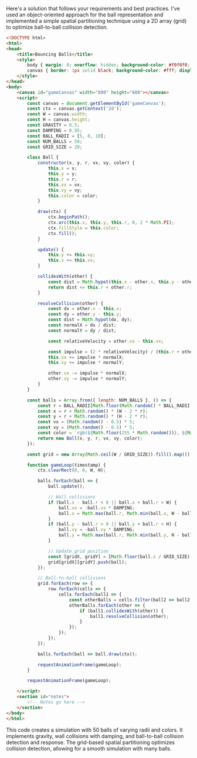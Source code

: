 Here's a solution that follows your requirements and best practices. I've used an object-oriented approach for the ball representation and implemented a simple spatial partitioning technique using a 2D array (grid) to optimize ball-to-ball collision detection.

```html
<!DOCTYPE html>
<html>
<head>
    <title>Bouncing Balls</title>
    <style>
        body { margin: 0; overflow: hidden; background-color: #f0f0f0; }
        canvas { border: 1px solid black; background-color: #fff; display: block; margin: 20px auto; }
    </style>
</head>
<body>
    <canvas id="gameCanvas" width="800" height="600"></canvas>
    <script>
        const canvas = document.getElementById('gameCanvas');
        const ctx = canvas.getContext('2d');
        const W = canvas.width;
        const H = canvas.height;
        const GRAVITY = 0.5;
        const DAMPING = 0.95;
        const BALL_RADII = [5, 8, 10];
        const NUM_BALLS = 50;
        const GRID_SIZE = 20;

        class Ball {
            constructor(x, y, r, vx, vy, color) {
                this.x = x;
                this.y = y;
                this.r = r;
                this.vx = vx;
                this.vy = vy;
                this.color = color;
            }

            draw(ctx) {
                ctx.beginPath();
                ctx.arc(this.x, this.y, this.r, 0, 2 * Math.PI);
                ctx.fillStyle = this.color;
                ctx.fill();
            }

            update() {
                this.y += this.vy;
                this.x += this.vx;
            }

            collidesWith(other) {
                const dist = Math.hypot(this.x - other.x, this.y - other.y);
                return dist <= this.r + other.r;
            }

            resolveCollision(other) {
                const dx = other.x - this.x;
                const dy = other.y - this.y;
                const dist = Math.hypot(dx, dy);
                const normalX = dx / dist;
                const normalY = dy / dist;

                const relativeVelocity = other.vx - this.vx;

                const impulse = (2 * relativeVelocity) / (this.r + other.r);
                this.vx += impulse * normalX;
                this.vy += impulse * normalY;

                other.vx -= impulse * normalX;
                other.vy -= impulse * normalY;
            }
        }

        const balls = Array.from({ length: NUM_BALLS }, () => {
            const r = BALL_RADII[Math.floor(Math.random() * BALL_RADII.length)];
            const x = r + Math.random() * (W - 2 * r);
            const y = r + Math.random() * (H - 2 * r);
            const vx = (Math.random() - 0.5) * 5;
            const vy = (Math.random() - 0.5) * 5;
            const color = `rgb(${Math.floor(255 * Math.random())}, ${Math.floor(255 * Math.random())}, ${Math.floor(255 * Math.random())})`;
            return new Ball(x, y, r, vx, vy, color);
        });

        const grid = new Array(Math.ceil(W / GRID_SIZE)).fill().map(() => new Array(Math.ceil(H / GRID_SIZE)).fill().map(() => []));

        function gameLoop(timestamp) {
            ctx.clearRect(0, 0, W, H);

            balls.forEach(ball => {
                ball.update();

                // Wall collisions
                if (ball.x - ball.r < 0 || ball.x + ball.r > W) {
                    ball.vx = -ball.vx * DAMPING;
                    ball.x = Math.max(ball.r, Math.min(ball.x, W - ball.r));
                }
                if (ball.y - ball.r < 0 || ball.y + ball.r > H) {
                    ball.vy = -ball.vy * DAMPING;
                    ball.y = Math.max(ball.r, Math.min(ball.y, H - ball.r));
                }

                // Update grid position
                const [gridX, gridY] = [Math.floor(ball.x / GRID_SIZE), Math.floor(ball.y / GRID_SIZE)];
                grid[gridX][gridY].push(ball);
            });

            // Ball-to-ball collisions
            grid.forEach(row => {
                row.forEach(cells => {
                    cells.forEach(ball1 => {
                        const otherBalls = cells.filter(ball2 => ball2 !== ball1);
                        otherBalls.forEach(other => {
                            if (ball1.collidesWith(other)) {
                                ball1.resolveCollision(other);
                            }
                        });
                    });
                });
            });

            balls.forEach(ball => ball.draw(ctx));

            requestAnimationFrame(gameLoop);
        }

        requestAnimationFrame(gameLoop);

    </script>
    <section id="notes">
        <!-- Notes go here -->
    </section>
</body>
</html>
```

This code creates a simulation with 50 balls of varying radii and colors. It implements gravity, wall collisions with damping, and ball-to-ball collision detection and response. The grid-based spatial partitioning optimizes collision detection, allowing for a smooth simulation with many balls.

<!-- Benchmark Info -->
<!-- Backend: llamacpp -->
<!-- Model: Mistral-Nemo-Instruct-2407-Q4_K_L.gguf -->
<!-- Prompt: ball_bound.md -->
<!-- Generation Time: 15.58s -->
<!-- Fallback Used: False -->